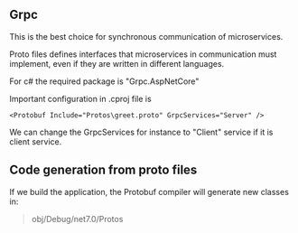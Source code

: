 ## Grpc

This is the best choice for synchronous communication of microservices.

Proto files defines interfaces that microservices in communication must implement, even if they are written in different languages.

For c# the required package is "Grpc.AspNetCore"

Important configuration in .cproj file is 

```cproj
<Protobuf Include="Protos\greet.proto" GrpcServices="Server" />
```

We can change the GrpcServices for instance to "Client" service if it is client service.

## Code generation from proto files

If we build the application, the Protobuf compiler will generate new classes in:

> obj/Debug/net7.0/Protos
